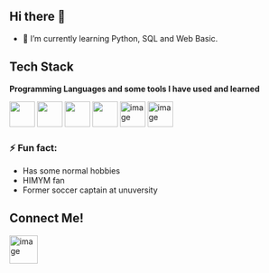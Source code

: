 ## Hi there 👋

- 🔭 I’m currently learning Python, SQL and Web Basic.

## Tech Stack

**Programming Languages and some tools I have used and learned**
<p align="left">
    <img src="https://cdn.jsdelivr.net/gh/devicons/devicon@latest/icons/python/python-original.svg" width="45" height="45"/>
    <img src="https://cdn.jsdelivr.net/gh/devicons/devicon@latest/icons/html5/html5-original-wordmark.svg" width="45" height="45"/>
    <img src="https://cdn.jsdelivr.net/gh/devicons/devicon@latest/icons/css3/css3-original-wordmark.svg" height="45" width="45"/>
    <img src="https://cdn.jsdelivr.net/gh/devicons/devicon@latest/icons/sqlite/sqlite-original-wordmark.svg" width="auto" height="45"/>     
    <img width="auto" height="45" alt="image" src="https://github.com/user-attachments/assets/37de2854-7da8-498d-b200-7448c4af22f4" />
    <img width="45" height="45" alt="image" src="https://github.com/user-attachments/assets/d48ccfb1-e66b-4130-983f-cf3c41afc6de" />
</p>

### ⚡ Fun fact:
- Has some normal hobbies
- HIMYM fan
- Former soccer captain at unuversity

## Connect Me!
<a href="https://www.facebook.com/pyaephyoaung969786/">
  <img height="50" alt="image" src="https://github.com/user-attachments/assets/6b1b86ca-f5f6-4fe3-bff7-91f8f2620ff7" />
</a>

<!--
**PhyoWinko/PhyoWinko** is a ✨ _special_ ✨ repository because its `README.md` (this file) appears on your GitHub profile.

Here are some ideas to get you started:

- 🔭 I’m currently working on ...
- 🌱 I’m currently learning ...
- 👯 I’m looking to collaborate on ...
- 🤔 I’m looking for help with ...
- 💬 Ask me about ...
- 📫 How to reach me: ...
- 😄 Pronouns: ...
- ⚡ Fun fact: ...
-->
